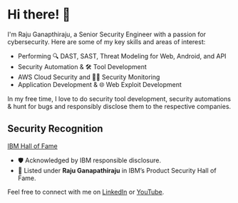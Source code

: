 # Hi there! 👋

I'm Raju Ganapthiraju, a Senior Security Engineer with a passion for cybersecurity. Here are some of my key skills and areas of interest:

- Performing 🔍 DAST, SAST, Threat Modeling for Web, Android, and API
- Security Automation & 🛠️ Tool Development
- AWS Cloud Security and 🕵️‍♂️ Security Monitoring
- Application Development & 🌐 Web Exploit Development

In my free time, I love to do security tool development, security automations & hunt for bugs and responsibly disclose them to the respective companies.

## Security Recognition

[IBM Hall of Fame](https://www.ibm.com/support/pages/ibm-product-security-incident-response-team-news)

- 🛡️ Acknowledged by IBM responsible disclosure.
- 🏅 Listed under **Raju Ganapathiraju** in IBM’s Product Security Hall of Fame.


Feel free to connect with me on [LinkedIn](https://www.linkedin.com/in/your-linkedin-profile/) or [YouTube](https://www.youtube.com/@DevSecHacker).

